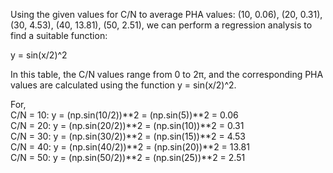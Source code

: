 Using the given values for C/N to average PHA values: (10, 0.06), (20, 0.31), (30, 4.53), (40,
13.81), (50, 2.51), we can perform a regression analysis to find a suitable function:

y = sin(x/2)^2

In this table, the C/N values range from 0 to 2π, and the corresponding PHA values are
calculated using the function y = sin(x/2)^2.

For,<br />
C/N = 10: y = (np.sin(10/2))**2 = (np.sin(5))**2 = 0.06 <br />
C/N = 20: y = (np.sin(20/2))**2 = (np.sin(10))**2 = 0.31 <br />
C/N = 30: y = (np.sin(30/2))**2 = (np.sin(15))**2 = 4.53 <br />
C/N = 40: y = (np.sin(40/2))**2 = (np.sin(20))**2 = 13.81 <br />
C/N = 50: y = (np.sin(50/2))**2 = (np.sin(25))**2 = 2.51 <br />
